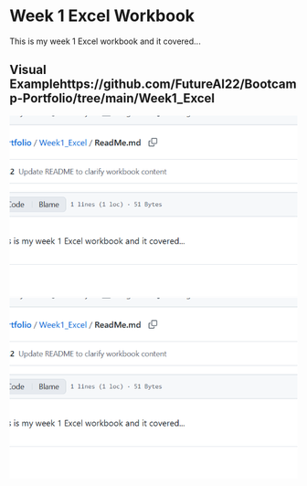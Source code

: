 # Week 1 Excel Workbook

This is my week 1 Excel workbook and it covered... 

## Visual Examplehttps://github.com/FutureAI22/Bootcamp-Portfolio/tree/main/Week1_Excel

![Excel Workbook Screenshot](image_Excel.png)
![Excel Workbook Screenshot](image_Excel.png)
